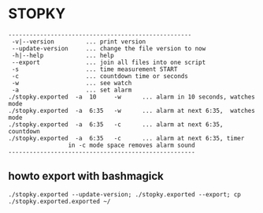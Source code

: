 # STOPKY

 ```./stopky.exported -h
----------------------------------------------------
  -v|--version         ... print version
  --update-version     ... change the file version to now 
  -h|--help            ... help
  --export             ... join all files into one script
  -s                   ... time measurement START
  -c                   ... countdown time or seconds
  -w                   ... see watch
  -a                   ... set alarm
 ./stopky.exported  -a  10     -w      ... alarm in 10 seconds, watches mode
 ./stopky.exported  -a  6:35   -w      ... alarm at next 6:35,  watches mode
 ./stopky.exported  -a  6:35   -c      ... alarm at next 6:35, countdown
 ./stopky.exported  -a  6:35   -c      ... alarm at next 6:35, timer
                  in -c mode space removes alarm sound
-----------------------------------------------------
```

## howto export with bashmagick

```./stopky.exported --update-version; ./stopky.exported --export; cp ./stopky.exported.exported ~/```
